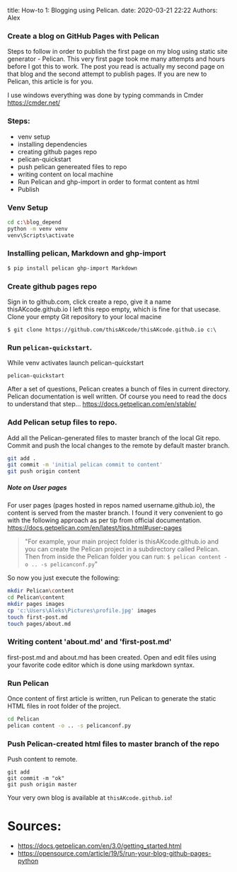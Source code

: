 title: How-to 1:  Blogging using Pelican.
date: 2020-03-21 22:22
Authors: Alex



### Create a blog on GitHub Pages with Pelican
Steps to follow in order to publish the first page on my blog using static site generator - Pelican.
This very first page took me many attempts and hours before I got this to work. The post you read is actually my second page on that blog and the second attempt to publish pages. If you are new to Pelican, this article is for you.

I use windows everything was done by typing commands in Cmder <https://cmder.net/>

### Steps: 
+ venv setup 
+ installing dependencies
+ creating github pages repo 
+ pelican-quickstart
+ push pelican genereated files to repo
+ writing content on local machine
+ Run Pelican and ghp-import in order to format content as html
+ Publish

### Venv Setup
```bash
cd c:\blog_depend
python -m venv venv
venv\Scripts\activate
```
### Installing pelican, Markdown and ghp-import
```bash
$ pip install pelican ghp-import Markdown
```
### Create github pages repo

Sign in to github.com, click create a repo, give it a name thisAKcode.github.io
I left this repo empty, which is fine for that usecase.
Clone your empty Git repository to your local macine
```
$ git clone https://github.com/thisAKcode/thisAKcode.github.io c:\
```

### Run `pelican-quickstart`.

While venv activates launch pelican-quickstart
```
pelican-quickstart
```
After a set of questions, Pelican creates a bunch of files in current directory. Pelican documentation is well written. Of course you need to read the docs to understand that step... <https://docs.getpelican.com/en/stable/>

### Add Pelican setup files to repo.

Add all the Pelican-generated files to master branch of the local Git repo.
Commit and push the local changes to the remote by default master branch.
```bash
git add .
git commit -m 'initial pelican commit to content'
git push origin content
```
##### Note on User pages 
For user pages (pages hosted in repos named username.github.io), the content is served from the master branch.
I found it very convenient to go with the following approach as per tip from official documentation. <https://docs.getpelican.com/en/latest/tips.html#user-pages>
> "For example, your main project folder is thisAKcode.github.io and you can create the Pelican project in a subdirectory called Pelican. Then from inside the Pelican folder you can run: `$ pelican content -o .. -s pelicanconf.py`"

So now you just execute the following:
```bash
mkdir Pelican\content
cd Pelican\content
mkdir pages images
cp 'c:\Users\Aleks\Pictures\profile.jpg' images
touch first-post.md
touch pages/about.md
```

### Writing content 'about.md' and 'first-post.md'
first-post.md and about.md  has been created. Open and edit files using your favorite code editor which is done using markdown syntax.

### Run Pelican 
Once content of first article is written, run Pelican to generate the static HTML files in root folder of the project.

```bash
cd Pelican
pelican content -o .. -s pelicanconf.py
```
### Push Pelican-created html files to master branch of the repo
Push content to remote.
```
git add
git commit -m "ok"                                                    
git push origin master
```    
Your very own blog is available at `thisAKcode.github.io`! 

# Sources:
+ <https://docs.getpelican.com/en/3.0/getting_started.html>
+ <https://opensource.com/article/19/5/run-your-blog-github-pages-python>